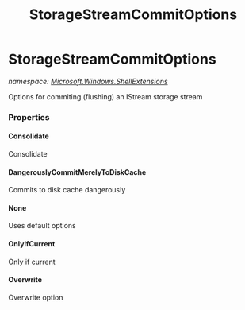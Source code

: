 ﻿---
title: StorageStreamCommitOptions
---

# StorageStreamCommitOptions
_namespace: [Microsoft.Windows.ShellExtensions](N-Microsoft.Windows.ShellExtensions.html)_

Options for commiting (flushing) an IStream storage stream



### Properties

#### Consolidate
Consolidate
#### DangerouslyCommitMerelyToDiskCache
Commits to disk cache dangerously
#### None
Uses default options
#### OnlyIfCurrent
Only if current
#### Overwrite
Overwrite option

